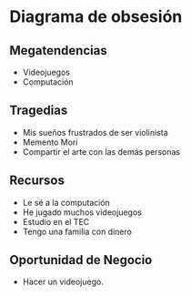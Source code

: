 # Diagrama de obsesión
## Megatendencias
- Videojuegos
- Computación

## Tragedias
- Mis sueños frustrados de ser violinista
- Memento Mori
- Compartir el arte con las demás personas

## Recursos
- Le sé a la computación
- He jugado muchos videojuegos
- Estudio en el TEC
- Tengo una familia con dinero

## Oportunidad de Negocio
- Hacer un videojuego.